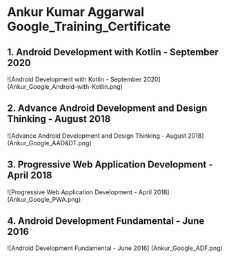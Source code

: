 # Ankur Kumar Aggarwal Google_Training_Certificate

## 1. Android Development with Kotlin - September 2020
![Android Development with Kotlin - September 2020] (Ankur_Google_Android-with-Kotlin.png)

## 2. Advance Android Development and Design Thinking - August 2018
![Advance Android Development and Design Thinking - August 2018] (Ankur_Google_AAD&DT.png)

## 3. Progressive Web Application Development - April 2018
![Progressive Web Application Development - April 2018] (Ankur_Google_PWA.png)

## 4. Android Development Fundamental - June 2016
![Android Development Fundamental - June 2016] (Ankur_Google_ADF.png)
